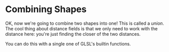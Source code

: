 # Combining Shapes

OK, now we're going to combine two shapes into one! This is called a *union*. The cool thing about distance fields is that we only need to work with the distance here: you're just finding the closer of the two distances.

You can do this with a single one of GLSL's builtin functions.
